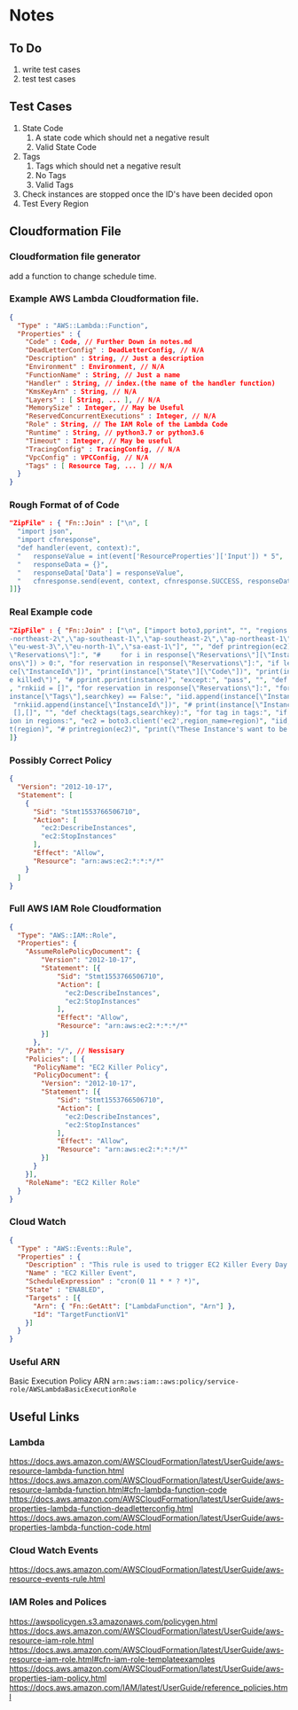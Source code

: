 # Notes

## To Do

1.  write test cases
2.  test test cases

## Test Cases

1. State Code
   1. A state code which should net a negative result
   2. Valid State Code
2. Tags
   1. Tags which should net a negative result
   2. No Tags
   3. Valid Tags
3. Check instances are stopped once the ID's have been decided opon
4. Test Every Region


## Cloudformation File

### Cloudformation file generator
add a function to change schedule time.

### Example AWS Lambda Cloudformation file.

```json
{
  "Type" : "AWS::Lambda::Function",
  "Properties" : {
    "Code" : Code, // Further Down in notes.md
    "DeadLetterConfig" : DeadLetterConfig, // N/A
    "Description" : String, // Just a description
    "Environment" : Environment, // N/A
    "FunctionName" : String, // Just a name
    "Handler" : String, // index.(the name of the handler function)
    "KmsKeyArn" : String, // N/A
    "Layers" : [ String, ... ], // N/A
    "MemorySize" : Integer, // May be Useful
    "ReservedConcurrentExecutions" : Integer, // N/A
    "Role" : String, // The IAM Role of the Lambda Code
    "Runtime" : String, // python3.7 or python3.6
    "Timeout" : Integer, // May be useful
    "TracingConfig" : TracingConfig, // N/A
    "VpcConfig" : VPCConfig, // N/A
    "Tags" : [ Resource Tag, ... ] // N/A
  }
}
```

### Rough Format of of Code

```json
"ZipFile" : { "Fn::Join" : ["\n", [
  "import json",
  "import cfnresponse",
  "def handler(event, context):",
  "   responseValue = int(event['ResourceProperties']['Input']) * 5",
  "   responseData = {}",
  "   responseData['Data'] = responseValue",
  "   cfnresponse.send(event, context, cfnresponse.SUCCESS, responseData, \"CustomResourcePhysicalID\")"
]]}
```

### Real Example code
```json
"ZipFile" : { "Fn::Join" : ["\n", ["import boto3,pprint", "", "regions = [\"us-east-2\",\"us-east-1\",\"us-west-1\",\"us-west-2\",\"ap-south-1\",\"ap-northeast-3\",\"ap
-northeast-2\",\"ap-southeast-1\",\"ap-southeast-2\",\"ap-northeast-1\",\"ca-central-1\",\"cn-north-1\",\"cn-northwest-1\",\"eu-central-1\",\"eu-west-1\",\"eu-west-2\",
\"eu-west-3\",\"eu-north-1\",\"sa-east-1\"]", "", "def printregion(ec2):", "try:", "response = ec2.describe_instances()", "# iid = []", "# if \"Instances\" in response[
\"Reservations\"]:", "#     for i in response[\"Reservations\"][\"Instances\"]:", "#         iid += i[\"InstanceId\"]", "#     print(iid)", "if len(response[\"Reservati
ons\"]) > 0:", "for reservation in response[\"Reservations\"]:", "if len(reservation[\"Instances\"]) > 0:", "for instance in reservation[\"Instances\"]:", "print(instan
ce[\"InstanceId\"])", "print(instance[\"State\"][\"Code\"])", "print(instance[\"Tags\"])", "if checktags(instance[\"Tags\"],\"kill_daily\"):", "print(\"This shouldn't b
e killed\")", "# pprint.pprint(instance)", "except:", "pass", "", "def getidforkillingregion(ec2,searchkey):", "try:", "response = ec2.describe_instances()", "iid = []"
, "rnkiid = []", "for reservation in response[\"Reservations\"]:", "for instance in reservation[\"Instances\"]:", "if instance[\"State\"][\"Code\"] == 16 and checktags(
instance[\"Tags\"],searchkey) == False:", "iid.append(instance[\"InstanceId\"])", "if instance[\"State\"][\"Code\"] == 16 and checktags(instance[\"Tags\"],searchkey):",
 "rnkiid.append(instance[\"InstanceId\"])", "# print(instance[\"InstanceId\"],\" is running but does not want to be killed.\")", "return iid,rnkiid", "except:", "return
 [],[]", "", "def checktags(tags,searchkey):", "for tag in tags:", "if tag[\"Key\"] == searchkey:", "return True", "return False", "", "", "#Main Program", "", "for reg
ion in regions:", "ec2 = boto3.client('ec2',region_name=region)", "iid,rnkiid = getidforkillingregion(ec2,\"kill_daily\")", "if len(iid) > 0 or len(rnkiid) > 0:", "prin
t(region)", "# printregion(ec2)", "print(\"These Instance's want to be stopped \",iid)", "print(\"These Instance's are running but don't want to be stopped \",rnkiid)"]
]}
```


### Possibly Correct Policy 

```json
{
  "Version": "2012-10-17",
  "Statement": [
    {
      "Sid": "Stmt1553766506710",
      "Action": [
        "ec2:DescribeInstances",
        "ec2:StopInstances"
      ],
      "Effect": "Allow",
      "Resource": "arn:aws:ec2:*:*:*/*"
    }
  ]
}
```

### Full AWS IAM Role Cloudformation
```json
{
  "Type": "AWS::IAM::Role",
  "Properties": {
    "AssumeRolePolicyDocument": {
        "Version": "2012-10-17",
        "Statement": [{
            "Sid": "Stmt1553766506710",
            "Action": [
              "ec2:DescribeInstances",
              "ec2:StopInstances"
            ],
            "Effect": "Allow",
            "Resource": "arn:aws:ec2:*:*:*/*"
        }]
      },
    "Path": "/", // Nessisary
    "Policies": [ {
      "PolicyName": "EC2 Killer Policy",
      "PolicyDocument": {
        "Version": "2012-10-17",
        "Statement": [{
            "Sid": "Stmt1553766506710",
            "Action": [
              "ec2:DescribeInstances",
              "ec2:StopInstances"
            ],
            "Effect": "Allow",
            "Resource": "arn:aws:ec2:*:*:*/*"
        }]
      }
    }],
    "RoleName": "EC2 Killer Role"
  }
}
```

### Cloud Watch

```json
{
  "Type" : "AWS::Events::Rule",
  "Properties" : {
    "Description" : "This rule is used to trigger EC2 Killer Every Day at 11pm to kill instances which are not protected",
    "Name" : "EC2 Killer Event",
    "ScheduleExpression" : "cron(0 11 * * ? *)",
    "State" : "ENABLED",
    "Targets" : [{
      "Arn": { "Fn::GetAtt": ["LambdaFunction", "Arn"] },
      "Id": "TargetFunctionV1"
    }]
  }
}
```

### Useful ARN
Basic Execution Policy ARN `arn:aws:iam::aws:policy/service-role/AWSLambdaBasicExecutionRole`

## Useful Links

### Lambda 

https://docs.aws.amazon.com/AWSCloudFormation/latest/UserGuide/aws-resource-lambda-function.html
https://docs.aws.amazon.com/AWSCloudFormation/latest/UserGuide/aws-resource-lambda-function.html#cfn-lambda-function-code
https://docs.aws.amazon.com/AWSCloudFormation/latest/UserGuide/aws-properties-lambda-function-deadletterconfig.html
https://docs.aws.amazon.com/AWSCloudFormation/latest/UserGuide/aws-properties-lambda-function-code.html

### Cloud Watch Events

https://docs.aws.amazon.com/AWSCloudFormation/latest/UserGuide/aws-resource-events-rule.html

### IAM Roles and Polices

https://awspolicygen.s3.amazonaws.com/policygen.html
https://docs.aws.amazon.com/AWSCloudFormation/latest/UserGuide/aws-resource-iam-role.html
https://docs.aws.amazon.com/AWSCloudFormation/latest/UserGuide/aws-resource-iam-role.html#cfn-iam-role-templateexamples
https://docs.aws.amazon.com/AWSCloudFormation/latest/UserGuide/aws-properties-iam-policy.html
https://docs.aws.amazon.com/IAM/latest/UserGuide/reference_policies.html